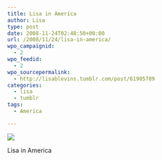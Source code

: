```yaml
---
title: Lisa in America
author: Lisa
type: post
date: 2008-11-24T02:48:50+00:00
url: /2008/11/24/lisa-in-america/
wpo_campaignid:
  - 2
wpo_feedid:
  - 2
wpo_sourcepermalink:
  - http://lisablevins.tumblr.com/post/61905789
categories:
  - lisa
  - tumblr
tags:
  - America

---
```

![][1]

Lisa in America

 [1]: http://www.lisablevins.com/wp-o-matic/cache/680c8_xMgN4OQMFgtom3s2cMdxPYxuo1_500.jpg